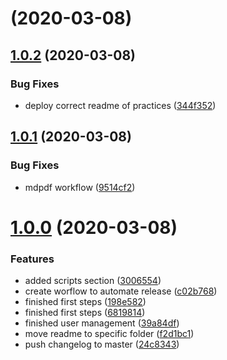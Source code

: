 # [](https://github.com/krosf-university/as/compare/v1.0.2...v) (2020-03-08)



## [1.0.2](https://github.com/krosf-university/as/compare/v1.0.1...v1.0.2) (2020-03-08)


### Bug Fixes

* deploy correct readme of practices ([344f352](https://github.com/krosf-university/as/commit/344f3524c51d2bf6f64dfee4e0644c920c35329d))



## [1.0.1](https://github.com/krosf-university/as/compare/v1.0.0...v1.0.1) (2020-03-08)


### Bug Fixes

* mdpdf workflow ([9514cf2](https://github.com/krosf-university/as/commit/9514cf2fa9cc087ef2e565015dbb2b51f17b1376))



# [1.0.0](https://github.com/krosf-university/as/compare/681981480da7910b5b2fb6b4a0a32ae966f09b0c...v1.0.0) (2020-03-08)


### Features

* added scripts section ([3006554](https://github.com/krosf-university/as/commit/300655436d7a45a25b5ee45fe428345210f716b3))
* create worflow to automate release ([c02b768](https://github.com/krosf-university/as/commit/c02b768a89108b79028b28b193bfd3863cfaf825))
* finished first steps ([198e582](https://github.com/krosf-university/as/commit/198e58283c1640f0a801877fa2cd4781e174f337))
* finished first steps ([6819814](https://github.com/krosf-university/as/commit/681981480da7910b5b2fb6b4a0a32ae966f09b0c))
* finished user management ([39a84df](https://github.com/krosf-university/as/commit/39a84df58e54a66a17c5cc2b4dfd46edba9062cd))
* move readme to specific folder ([f2d1bc1](https://github.com/krosf-university/as/commit/f2d1bc13ad684c3015202994b51f241d53a47eb0))
* push changelog to master ([24c8343](https://github.com/krosf-university/as/commit/24c8343b100c484faaea59aa22e9d723d4239f4a))



